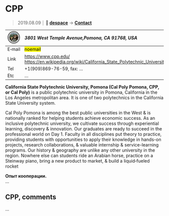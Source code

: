 # CPP
> 2019.08.09 ┊ **🚀 [despace](index.md)** → **[Contact](contact.md)**

|[![](f/contact/c/cpp_logo1_thumb.jpg)](f/contact/c/cpp_logo1.png)|*3801 West Temple Avenue,Pomona, CA 91768, USA*|
|:--|:--|
|E‑mail| <mark>noemail</mark> |
|Link| <https://www.cpp.edu/><br> <https://en.wikipedia.org/wiki/California_State_Polytechnic_University,_Pomona> |
|Tel| +1(909)869-76-59, fax: … |
|Etc| … |

**California State Polytechnic University, Pomona (Cal Poly Pomona, CPP, or Cal Poly)** is a public polytechnic university in Pomona, California in the Los Angeles metropolitan area. It is one of two polytechnics in the California State University system.

Cal Poly Pomona is among the best public universities in the West & is nationally ranked for helping students achieve economic success. As an inclusive polytechnic university, we cultivate success through experiential learning, discovery & innovation. Our graduates are ready to succeed in the professional world on Day 1. Faculty in all disciplines put theory to practice, providing students with opportunities to apply their knowledge in hands-on projects, research collaborations, & valuable internship & service-learning programs. Our history & geography are unlike any other university in the region. Nowhere else can students ride an Arabian horse, practice on a Steinway piano, bring a new product to market, & build a liquid‑fueled rocket

**Опыт кооперации.**  
…


<p style="page-break-after:always"> </p>

## CPP, comments

…

